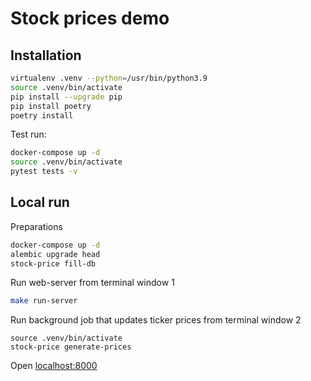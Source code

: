 # Stock prices demo

## Installation
```bash
virtualenv .venv --python=/usr/bin/python3.9
source .venv/bin/activate
pip install --upgrade pip
pip install poetry
poetry install
```

Test run:
```bash
docker-compose up -d
source .venv/bin/activate
pytest tests -v
```

## Local run

Preparations
```bash
docker-compose up -d
alembic upgrade head
stock-price fill-db
```

Run web-server from terminal window 1
```bash
make run-server
```

Run background job that updates ticker prices from terminal window 2
```
source .venv/bin/activate
stock-price generate-prices
```

Open [localhost:8000](http://localhost:8000)

